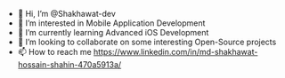 - 👋 Hi, I’m @Shakhawat-dev
- 👀 I’m interested in Mobile Application Development
- 🌱 I’m currently learning Advanced iOS Development
- 💞️ I’m looking to collaborate on some interesting Open-Source projects
- 📫 How to reach me https://www.linkedin.com/in/md-shakhawat-hossain-shahin-470a5913a/

<!---
Shakhawat-dev/Shakhawat-dev is a ✨ special ✨ repository because its `README.md` (this file) appears on your GitHub profile.
You can click the Preview link to take a look at your changes.
--->
